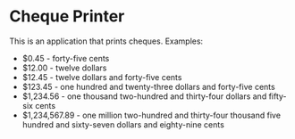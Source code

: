 # Cheque Printer
This is an application that prints cheques. Examples:
- $0.45 - forty-five cents
- $12.00 - twelve dollars
- $12.45 - twelve dollars and forty-five cents
- $123.45 - one hundred and twenty-three dollars and forty-five cents
- $1,234.56 - one thousand two-hundred and thirty-four dollars and fifty-six cents
- $1,234,567.89 - one million two-hundred and thirty-four thousand five hundred and sixty-seven dollars and eighty-nine cents